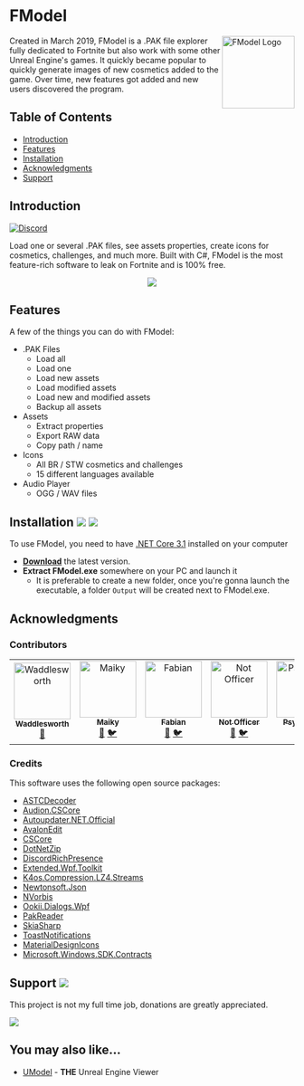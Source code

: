# FModel

<img src="https://cdn.asval.tk/i/FModel.png" align="right" alt="FModel Logo" width="128" height="128">

Created in March 2019, FModel is a .PAK file explorer fully dedicated to Fortnite but also work with some other Unreal Engine's games. It quickly became popular to quickly generate images of new cosmetics added to the game.
Over time, new features got added and new users discovered the program.

## Table of Contents

- [Introduction](#introduction)
- [Features](#features)
- [Installation](#installation--)
- [Acknowledgments](#acknowledgments)
- [Support](#support-)

## Introduction

[![Discord](https://discordapp.com/api/guilds/637265123144237061/widget.png?style=shield)](https://discord.gg/fdkNYYQ)

Load one or several .PAK files, see assets properties, create icons for cosmetics, challenges, and much more. Built with C#, FModel is the most feature-rich software to leak on Fortnite and is 100% free.

<p align="center">
  <img src="https://cdn.asval.tk/i/2020-05/OAoZxW39Jv.gif">
</p>

## Features

A few of the things you can do with FModel:

* .PAK Files
  - Load all
  - Load one
  - Load new assets
  - Load modified assets
  - Load new and modified assets
  - Backup all assets
* Assets
  - Extract properties
  - Export RAW data
  - Copy path / name
* Icons
  - All BR / STW cosmetics and challenges
  - 15 different languages available
* Audio Player
  - OGG / WAV files
  
## Installation [![](https://img.shields.io/github/downloads/iAmAsval/FModel/latest/total?label=latest-release&logo=GitHub)](https://github.com/iAmAsval/FModel/releases/latest/download/FModel.zip) [![](https://img.shields.io/github/downloads/iAmAsval/FModel/total?label=all-releases&logo=GitHub)](https://github.com/iAmAsval/FModel/releases)

To use FModel, you need to have [.NET Core 3.1](https://dotnet.microsoft.com/download/dotnet-core/thank-you/runtime-desktop-3.1.3-windows-x64-installer) installed on your computer
* **[Download](https://github.com/iAmAsval/FModel/releases/latest/download/FModel.zip)** the latest version.
* **Extract FModel.exe** somewhere on your PC and launch it
  * It is preferable to create a new folder, once you're gonna launch the executable, a folder `Output` will be created next to FModel.exe.

## Acknowledgments

### Contributors

<table>
    <tr>
        <td align="center">
            <a href="https://github.com/SirWaddles">
                <img src="https://avatars1.githubusercontent.com/u/769399?s=200&v=4" width="100px;" alt="Waddlesworth"/><br/>
                <sub><b>Waddlesworth</b></sub>
            </a><br>
            <a href="https://github.com/SirWaddles" title="Github">🔧</a>
        </td>
        <td align="center">
            <a href="https://github.com/MaikyM">
                <img src="https://avatars3.githubusercontent.com/u/51415805?s=200&v=4" width="100px;" alt="Maiky"/><br/>
                <sub><b>Maiky</b></sub>
            </a><br/>
            <a href="https://github.com/MaikyM" title="Github">🔧</a>
            <a href="https://twitter.com/MaikyMOficial" title="Twitter">🐦</a>
        </td>
        <td align="center">
            <a href="https://github.com/FabianFG">
                <img src="https://avatars2.githubusercontent.com/u/32957190?s=200&v=4" width="100px;" alt="Fabian"/><br>
                <sub><b>Fabian</b></sub>
            </a><br>
            <a href="https://github.com/FabianFG" title="Github">🔧</a>
            <a href="https://twitter.com/FunGamesLeaks" title="Twitter">🐦</a>
        </td>
	<td align="center">
            <a href="https://github.com/NotOfficer">
                <img src="https://avatars1.githubusercontent.com/u/29897990?s=200&v=4" width="100px;" alt="Not Officer"/><br>
                <sub><b>Not Officer</b></sub>
            </a><br>
            <a href="https://github.com/NotOfficer" title="Github">🔧</a>
            <a href="https://twitter.com/Not0fficer" title="Twitter">🐦</a>
        </td>
        <td align="center">
            <a href="https://github.com/PsychoPast">
                <img src="https://avatars0.githubusercontent.com/u/33565739?s=200&v=4" width="100px;" alt="PsychoPast"/><br>
                <sub><b>PsychoPast</b></sub>
            </a><br>
            <a href="https://github.com/PsychoPast" title="Github">🔧</a>
            <a href="https://twitter.com/xXPsychoPastXx" title="Twitter">🐦</a>
        </td>
        <td align="center">
            <a href="https://github.com/AyeTSG">
                <img src="https://avatars1.githubusercontent.com/u/49595354?s=200&v=4" width="100px;" alt="TSG"/><br>
                <sub><b>TSG</b></sub>
            </a><br>
            <a href="https://github.com/AyeTSG" title="Github">🔧</a>
            <a href="https://twitter.com/AyeTSG" title="Twitter">🐦</a>
        </td>
	<td align="center">
            <a href="https://github.com/JacksonPlayz">
                <img src="https://avatars2.githubusercontent.com/u/18062275?s=200&v=4" width="100px;" alt="Jackson"/><br/>
                <sub><b>Jackson</b></sub>
            </a><br>
            <a href="https://github.com/JacksonPlayz" title="Github">🔧</a>
            <a href="https://twitter.com/NotJaackson" title="Twitter">🐦</a>
        </td>
	<td align="center">
            <a href="https://github.com/GMatrixGames">
                <img src="https://avatars2.githubusercontent.com/u/25112532?s=200&v=4" width="100px;" alt="GMatrixGames"/><br/>
                <sub><b>GMatrixGames</b></sub>
            </a><br>
            <a href="https://github.com/GMatrixGames" title="Github">🔧</a>
            <a href="https://twitter.com/GMatrixGames" title="Twitter">🐦</a>
        </td>
	<td align="center">
            <a href="https://github.com/XTigerHyperX">
                <img src="https://avatars2.githubusercontent.com/u/49372767?s=200&v=4" width="100px;" alt="XTigerHyperX"/><br/>
                <sub><b>XTigerHyperX</b></sub>
            </a><br>
            <a href="https://github.com/XTigerHyperX" title="Github">🔧</a>
            <a href="https://twitter.com/XTigerHyperX" title="Twitter">🐦</a>
        </td>
        <td align="center">
            <a href="https://github.com/iFireMonkey">
                <img src="https://avatars2.githubusercontent.com/u/38590471?s=200&v=4" width="100px;" alt="FireMonkey"/><br/>
                <sub><b>FireMonkey</b></sub>
            </a><br>
            <a href="https://github.com/iFireMonkey" title="Github">🔧</a>
            <a href="https://twitter.com/iFireMonkey" title="Twitter">🐦</a>
        </td>
    </tr>
</table>

### Credits

This software uses the following open source packages:

- [ASTCDecoder](https://github.com/Ryujinx/Ryujinx/tree/master/Ryujinx.Graphics.Texture/Astc)
- [Audion.CSCore](https://github.com/tjscience/audion.cscore)
- [Autoupdater.NET.Official](https://github.com/ravibpatel/AutoUpdater.NET)
- [AvalonEdit](https://github.com/icsharpcode/AvalonEdit)
- [CSCore](https://github.com/filoe/cscore)
- [DotNetZip](https://github.com/haf/DotNetZip.Semverd)
- [DiscordRichPresence](https://github.com/Lachee/discord-rpc-csharp)
- [Extended.Wpf.Toolkit](https://github.com/xceedsoftware/wpftoolkit)
- [K4os.Compression.LZ4.Streams](https://github.com/MiloszKrajewski/K4os.Compression.LZ4)
- [Newtonsoft.Json](https://github.com/JamesNK/Newtonsoft.Json)
- [NVorbis](https://github.com/NVorbis/NVorbis)
- [Ookii.Dialogs.Wpf](https://github.com/augustoproiete/ookii-dialogs-wpf)
- [PakReader](https://github.com/WorkingRobot/PakReader)
- [SkiaSharp](https://github.com/mono/SkiaSharp)
- [ToastNotifications](https://github.com/rafallopatka/ToastNotifications)
- [MaterialDesignIcons](https://materialdesignicons.com/)
- [Microsoft.Windows.SDK.Contracts](https://www.nuget.org/packages/Microsoft.Windows.SDK.Contracts)

## Support [![](https://wakatime.com/badge/github/iAmAsval/FModel.svg)](https://wakatime.com/badge/github/iAmAsval/FModel)

This project is not my full time job, donations are greatly appreciated.

<a href="https://www.paypal.com/cgi-bin/webscr?cmd=_s-xclick&hosted_button_id=EP9SSWG8MW4UC&source=url">
  <img src="https://img.shields.io/badge/Paypal-Donate-00457C.svg?logo=paypal">
</a>

## You may also like...

- [UModel](https://github.com/gildor2/UEViewer) - **THE** Unreal Engine Viewer
